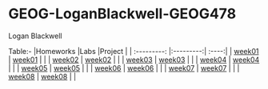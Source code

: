 # GEOG-LoganBlackwell-GEOG478
Logan Blackwell

Table:-
|Homeworks  |Labs   |Project    |
| :---------: |:---------:| :----:|
| [week01](homework/week01) | [week01](lab/week01) | |
| [week02](homework/week02) | [week02](lab/week02) | |
| [week03](homework/week03) | [week03](lab/week03) | |
| [week04](homework/week04) | [week04](lab/week04) | |
| [week05](homework/week05) | [week05](lab/week05) | |
| [week06](homework/week06) | [week06](lab/week06) | |
| [week07](homework/week07) | [week07](lab/week07) | |
| [week08](homework/week08) | [week08](lab/week08) | |